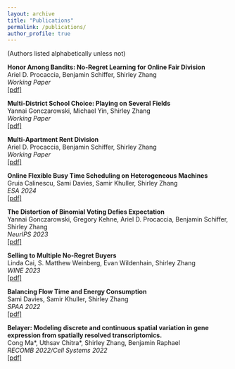 ```yaml
---
layout: archive
title: "Publications"
permalink: /publications/
author_profile: true
---
```


(Authors listed alphabetically unless not)

**Honor Among Bandits: No-Regret Learning for Online Fair Division**  
Ariel D. Procaccia, Benjamin Schiffer, Shirley Zhang  
_Working Paper_  
[[pdf]](/files/bandits_fair_division.pdf) 

**Multi-District School Choice: Playing on Several Fields**  
Yannai Gonczarowski, Michael Yin, Shirley Zhang  
_Working Paper_  
[[pdf]](/files/multi_district_school_choice.pdf) 

**Multi-Apartment Rent Division**  
Ariel D. Procaccia, Benjamin Schiffer, Shirley Zhang  
_Working Paper_  
[[pdf]](/files/multi_apartment_rent_division.pdf) 

**Online Flexible Busy Time Scheduling on Heterogeneous Machines**  
Gruia Calinescu, Sami Davies, Samir Khuller, Shirley Zhang  
_ESA 2024_  
[[pdf]](/files/online_shuttles.pdf) 

**The Distortion of Binomial Voting Defies Expectation**  
Yannai Gonczarowski, Gregory Kehne, Ariel D. Procaccia, Benjamin Schiffer, Shirley Zhang  
_NeurIPS 2023_  
[[pdf]](/files/binomial_voting.pdf) 
<!-- Northwestern presentation -->

**Selling to Multiple No-Regret Buyers**  
Linda Cai, S. Matthew Weinberg, Evan Wildenhain, Shirley Zhang  
_WINE 2023_  
[[pdf]](/files/no_regret_buyers.pdf) 

**Balancing Flow Time and Energy Consumption**  
Sami Davies, Samir Khuller, Shirley Zhang  
_SPAA 2022_  
[[pdf]](/files/flow_time_energy.pdf)  
<!-- MAPSP talk -->

**Belayer: Modeling discrete and continuous spatial variation in gene expression from spatially resolved transcriptomics.**  
Cong Ma\*, Uthsav Chitra\*, Shirley Zhang, Benjamin Raphael  
_RECOMB 2022/Cell Systems 2022_  
[[pdf]](/files/belayer.pdf)